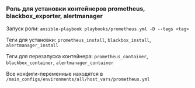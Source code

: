 ### Роль для установки контейнеров prometheus, blackbox_exporter, alertmanager

Запуск роли: `ansible-playbook playbooks/prometheus.yml -D --tags <tag>`

Теги для установки: `prometheus_install`, `blackbox_install`, `alertmanager_install`

Теги для перезапуска контейнера: `prometheus_container`, `blackbox_container`, `alertmanager_container`

Все конфиги-переменные находятся в `/main_configs/environments/all/host_vars/prometheus.yml`
